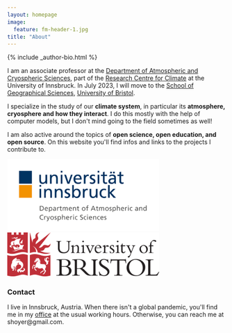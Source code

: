 ```yaml
---
layout: homepage
image:
  feature: fm-header-1.jpg
title: "About"
---
```


<footer role="contentinfo">
  <div class="article-author-bottom">
    {% include _author-bio.html %}
  </div>
</footer>

I am an associate professor at the 
[Department of Atmospheric and Cryospheric Sciences](http://acinn.uibk.ac.at),
 part of the [Research Centre for Climate](https://www.uibk.ac.at/climate-cryosphere)
at the University of Innsbruck. In July 2023, I will move to
the [School of Geographical Sciences](http://www.bristol.ac.uk/geography), 
[University of Bristol](https://www.bristol.ac.uk).

I&#160;specialize in the study of our **climate system**, in particular 
its **atmosphere, cryosphere and how they interact**. 
I do this mostly with the help of computer models,
but I don't mind going to the field sometimes as well!

I am also active around the topics of **open science, open education, and open source**.
On this website you'll find infos and links to the projects I contribute to.

<img src="images/acinn_logo.png" alt="ACINN Logo" style="width:350px;"> 
<img src="images/uob_logo.png" alt="UoB Logo" style="width:350px;"> 

### Contact

<p>
I live in Innsbruck, Austria. When there isn't a global pandemic, you'll find me in my <a href="https://www.uibk.ac.at/acinn/people/fabien-maussion.html.en">office</a> at the usual
working hours.  Otherwise, you can reach me at <script>document.write("<n uers=\"znvygb:snovra.znhffvba@hvox.np.ng\">snovra.znhffvba@hvox.np.ng</n>".replace(/[a-zA-Z]/g,function(c){return String.fromCharCode((c<="Z"?90:122)>=(c=c.charCodeAt(0)+13)?c:c-26);}))</script><noscript><span style="unicode-bidi:bidi-override;direction:rtl;">moc.liamg@reyohs</span></noscript>.</p>
